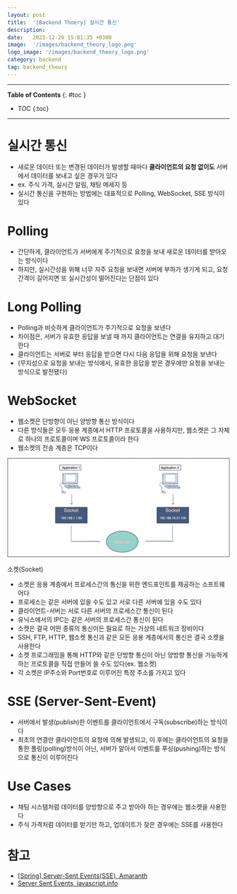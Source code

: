 ```yaml
---
layout: post
title:  '[Backend Thoery] 실시간 통신'
description: 
date:   2023-12-20 15:01:35 +0300
image:  '/images/backend_theory_logo.png'
logo_image: '/images/backend_theory_logo.png'
category: backend
tag: backend_theory
---
```


---
**Table of Contents**
{: #toc }
*  TOC
{:toc}

---

# 실시간 통신

- 새로운 데이터 또는 변경된 데이터가 발생할 때마다 **클라이언트의 요청 없이도** 서버에서 데이터를 보내고 싶은 경우가 있다
- ex. 주식 가격, 실시간 알림, 채팅 메세지 등
- 실시간 통신을 구현하는 방법에는 대표적으로 Polling, WebSocket, SSE 방식이 있다



# Polling

- 간단하게, 클라이언트가 서버에게 주기적으로 요청을 보내 새로운 데이터를 받아오는 방식이다
- 하지만, 실시간성을 위해 너무 자주 요청을 보내면 서버에 부하가 생기게 되고, 요청 간격이 길어지면 또 실시간성이 떨어진다는 단점이 있다


# Long Polling

- Polling과 비슷하게 클라이언트가 주기적으로 요청을 보낸다
- 차이점은, 서버가 유효한 응답을 보낼 때 까지 클라이언트는 연결을 유지하고 대기한다
- 클라이언트는 서버로 부터 응답을 받으면 다시 다음 응답을 위해 요청을 보낸다
- (무지성으로 요청을 보내는 방식에서, 유효한 응답을 받은 경우에만 요청을 보내는 방식으로 발전됐다)


# WebSocket

- 웹소켓은 단방향이 아닌 양방향 통신 방식이다
- 다른 방식들은 모두 응용 계층에서 HTTP 프로토콜을 사용하지만, 웹소켓은 그 자체로 하나의 프로토콜이며 WS 프로토콜이라 한다
- 웹소켓의 전송 계층은 TCP이다

![](/images/socket_2.png)  

<div class="bell-para">
    <div class="bell-bar">
      <i class="fa-solid fa-bell"></i>
      소켓(Socket)
    </div>
    <div class="bell-content">
      <ul>
        <li>소켓은 응용 계층에서 프로세스간의 통신을 위한 엔드포인트를 제공하는 소프트웨어다</li>
        <li>프로세스는 같은 서버에 있을 수도 있고 서로 다른 서버에 있을 수도 있다</li>
        <li>클라이언트-서버는 서로 다른 서버의 프로세스간 통신이 된다</li>
        <li>유닉스에서의 IPC는 같은 서버의 프로세스간 통신이 된다</li>
        <li>소켓은 결국 어떤 종류의 통신이든 필요로 하는 가상의 네트워크 장비이다</li>
        <li>SSH, FTP, HTTP, 웹소켓 통신과 같은 모든 응용 계층에서의 통신은 결국 소켓을 사용한다</li>
        <li>소켓 프로그래밍을 통해 HTTP와 같은 단방향 통신이 아닌 양방향 통신을 가능하게 하는 프로토콜을 직접 만들어 쓸 수도 있다(ex. 웹소켓)</li>
        <li>각 소켓은 IP주소와 Port번호로 이루어진 특정 주소를 가지고 있다</li>
      </ul>
    </div>
</div>



# SSE (Server-Sent-Event)


- 서버에서 발생(publish)한 이벤트를 클라이언트에서 구독(subscribe)하는 방식이다
- 최초의 연결만 클라이언트의 요청에 의해 발생되고, 이 후에는 클라이언트의 요청을 통한 폴링(polling)방식이 아닌, 서버가 알아서 이벤트를 푸싱(pushing)하는 방식으로  통신이 이루어진다



# Use Cases

- 채팅 시스템처럼 데이터를 양방향으로 주고 받아야 하는 경우에는 웹소켓을 사용한다
- 주식 가격처럼 데이터를 받기만 하고, 업데이트가 잦은 경우에는 SSE를 사용한다


# 참고

- [[Spring] Server-Sent Events(SSE), Amaranth](https://amaran-th.github.io/Spring/[Spring]%20Server-Sent%20Events(SSE)/)
- [Server Sent Events, javascript.info](https://ko.javascript.info/server-sent-events)
